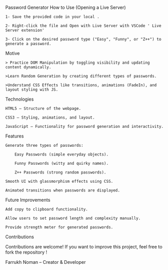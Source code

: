Password Generator
How to Use (Opening a Live Server)

    1- Save the provided code in your local .

    2- Right-click the file and Open with Live Server with VSCode ' Live Server extension' 

    3- Click on the desired password type ("Easy", "Funny", or "Z++") to generate a password.

Motive 

    > Practice DOM Manipulation by toggling visibility and updating content dynamically.

    >Learn Random Generation by creating different types of passwords.

    >Understand CSS Effects like transitions, animations (FadeIn), and layout styling with JS.

Technologies

    HTML5 – Structure of the webpage.

    CSS3 – Styling, animations, and layout.

    JavaScript – Functionality for password generation and interactivity.

Features

    Generate three types of passwords:

        Easy Passwords (simple everyday objects).

        Funny Passwords (witty and quirky names).

        Z++ Passwords (strong random passwords).

    Smooth UI with glassmorphism effects using CSS.

    Animated transitions when passwords are displayed.


Future Improvements

    Add copy to clipboard functionality.

    Allow users to set password length and complexity manually.

    Provide strength meter for generated passwords.

Contributions

Contributions are welcome! If you want to improve this project, feel free to fork the repository !

Farrukh Noman – Creator & Developer